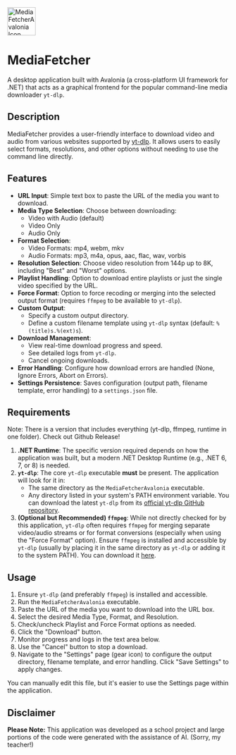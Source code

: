 <img src="Assets/MediaFetcher.ico" alt="MediaFetcherAvalonia Icon" width="64"/>

# MediaFetcher

A desktop application built with Avalonia (a cross-platform UI framework for .NET) that acts as a graphical frontend for the popular command-line media downloader `yt-dlp`.

## Description

MediaFetcher provides a user-friendly interface to download video and audio from various websites supported by [yt-dlp](https://github.com/yt-dlp/yt-dlp). It allows users to easily select formats, resolutions, and other options without needing to use the command line directly.

## Features

* **URL Input**: Simple text box to paste the URL of the media you want to download.
* **Media Type Selection**: Choose between downloading:
    * Video with Audio (default)
    * Video Only
    * Audio Only
* **Format Selection**:
    * Video Formats: mp4, webm, mkv
    * Audio Formats: mp3, m4a, opus, aac, flac, wav, vorbis
* **Resolution Selection**: Choose video resolution from 144p up to 8K, including "Best" and "Worst" options.
* **Playlist Handling**: Option to download entire playlists or just the single video specified by the URL.
* **Force Format**: Option to force recoding or merging into the selected output format (requires `ffmpeg` to be available to `yt-dlp`).
* **Custom Output**:
    * Specify a custom output directory.
    * Define a custom filename template using `yt-dlp` syntax (default: `%(title)s.%(ext)s`).
* **Download Management**:
    * View real-time download progress and speed.
    * See detailed logs from `yt-dlp`.
    * Cancel ongoing downloads.
* **Error Handling**: Configure how download errors are handled (None, Ignore Errors, Abort on Errors).
* **Settings Persistence**: Saves configuration (output path, filename template, error handling) to a `settings.json` file.

## Requirements
Note: There is a version that includes everything (yt-dlp, ffmpeg, runtime in one folder). Check out Github Release!
1.  **.NET Runtime**: The specific version required depends on how the application was built, but a modern .NET Desktop Runtime (e.g., .NET 6, 7, or 8) is needed.
2.  **`yt-dlp`**: The core `yt-dlp` executable **must** be present. The application will look for it in:
    * The same directory as the `MediaFetcherAvalonia` executable.
    * Any directory listed in your system's PATH environment variable.
    You can download the latest `yt-dlp` from its [official yt-dlp GitHub repository](https://github.com/yt-dlp/yt-dlp).
3.  **(Optional but Recommended) `ffmpeg`**: While not directly checked for by this application, `yt-dlp` often requires `ffmpeg` for merging separate video/audio streams or for format conversions (especially when using the "Force Format" option). Ensure `ffmpeg` is installed and accessible by `yt-dlp` (usually by placing it in the same directory as `yt-dlp` or adding it to the system PATH). You can download it [here](https://ffmpeg.org/download.html).

## Usage

1.  Ensure `yt-dlp` (and preferably `ffmpeg`) is installed and accessible.
2.  Run the `MediaFetcherAvalonia` executable.
3.  Paste the URL of the media you want to download into the URL box.
4.  Select the desired Media Type, Format, and Resolution.
5.  Check/uncheck Playlist and Force Format options as needed.
6.  Click the "Download" button.
7.  Monitor progress and logs in the text area below.
8.  Use the "Cancel" button to stop a download.
9.  Navigate to the "Settings" page (gear icon) to configure the output directory, filename template, and error handling. Click "Save Settings" to apply changes.


You can manually edit this file, but it's easier to use the Settings page within the application.

## Disclaimer

**Please Note:** This application was developed as a school project and large portions of the code were generated with the assistance of AI. (Sorry, my teacher!)
